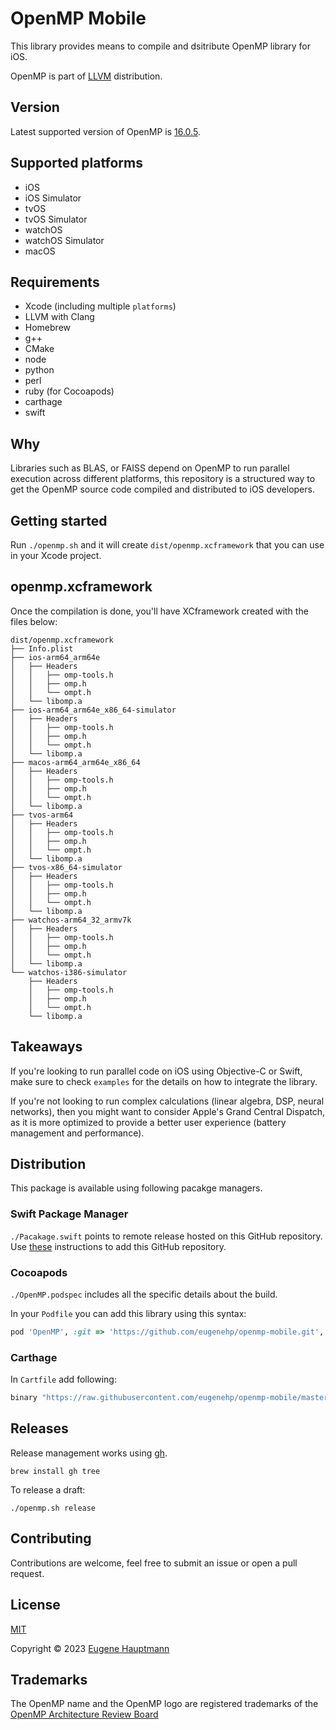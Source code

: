 # OpenMP Mobile

This library provides means to compile and dsitribute OpenMP library for iOS.

OpenMP is part of [LLVM](https://github.com/llvm/llvm-project) distribution.

## Version

Latest supported version of OpenMP is [16.0.5](https://github.com/llvm/llvm-project/releases/download/llvmorg-16.0.5/openmp-16.0.5.src.tar.xz).

## Supported platforms

- iOS
- iOS Simulator
- tvOS
- tvOS Simulator
- watchOS
- watchOS Simulator
- macOS

## Requirements

- Xcode (including multiple `platforms`)
- LLVM with Clang
- Homebrew
- g++
- CMake
- node
- python
- perl
- ruby (for Cocoapods)
- carthage
- swift

## Why

Libraries such as BLAS, or FAISS depend on OpenMP to run parallel execution across different platforms, this repository is a structured way to get the OpenMP source code compiled and distributed to iOS developers.

## Getting started

Run `./openmp.sh` and it will create `dist/openmp.xcframework` that you can use in your Xcode project.

## openmp.xcframework

Once the compilation is done, you'll have XCframework created with the files below:

```shell
dist/openmp.xcframework
├── Info.plist
├── ios-arm64_arm64e
│   ├── Headers
│   │   ├── omp-tools.h
│   │   ├── omp.h
│   │   └── ompt.h
│   └── libomp.a
├── ios-arm64_arm64e_x86_64-simulator
│   ├── Headers
│   │   ├── omp-tools.h
│   │   ├── omp.h
│   │   └── ompt.h
│   └── libomp.a
├── macos-arm64_arm64e_x86_64
│   ├── Headers
│   │   ├── omp-tools.h
│   │   ├── omp.h
│   │   └── ompt.h
│   └── libomp.a
├── tvos-arm64
│   ├── Headers
│   │   ├── omp-tools.h
│   │   ├── omp.h
│   │   └── ompt.h
│   └── libomp.a
├── tvos-x86_64-simulator
│   ├── Headers
│   │   ├── omp-tools.h
│   │   ├── omp.h
│   │   └── ompt.h
│   └── libomp.a
├── watchos-arm64_32_armv7k
│   ├── Headers
│   │   ├── omp-tools.h
│   │   ├── omp.h
│   │   └── ompt.h
│   └── libomp.a
└── watchos-i386-simulator
    ├── Headers
    │   ├── omp-tools.h
    │   ├── omp.h
    │   └── ompt.h
    └── libomp.a
```

## Takeaways

If you're looking to run parallel code on iOS using Objective-C or Swift, make sure to check `examples` for the details on how to integrate the library.

If you're not looking to run complex calculations (linear algebra, DSP, neural networks), then you might want to consider Apple's Grand Central Dispatch, as it is more optimized to provide a better user experience (battery management and performance).

## Distribution

This package is available using following pacakge managers.

### Swift Package Manager

`./Pacakage.swift` points to remote release hosted on this GitHub repository.
Use [these](https://developer.apple.com/documentation/xcode/adding-package-dependencies-to-your-app) instructions to add this GitHub repository.

### Cocoapods

`./OpenMP.podspec` includes all the specific details about the build.

In your `Podfile` you can add this library using this syntax:

```ruby
pod 'OpenMP', :git => 'https://github.com/eugenehp/openmp-mobile.git', :tag => 'v16.0.5'
```

### Carthage

In `Cartfile` add following:

```ruby
binary "https://raw.githubusercontent.com/eugenehp/openmp-mobile/master/carthage/openmp-static-xcframework.json" ~> 16.0.5
```

## Releases

Release management works using [gh](https://cli.github.com/manual/installation).

```shell
brew install gh tree
```

To release a draft:

```shell
./openmp.sh release
```

## Contributing

Contributions are welcome, feel free to submit an issue or open a pull request.

## License

[MIT](./LICENSE)

Copyright © 2023 [Eugene Hauptmann](http://twitter.com/eugenehp)

## Trademarks

The OpenMP name and the OpenMP logo are registered trademarks of the [OpenMP Architecture Review Board](https://www.openmp.org/about/trademarks/)
